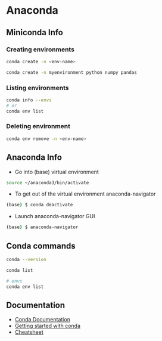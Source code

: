 # Anaconda

## Miniconda Info

### Creating environments

```sh
conda create -n <env-name>

conda create -n myenvironment python numpy pandas
```

### Listing environments

```sh
conda info --envs
# or
conda env list
```

### Deleting environment

```sh
conda env remove -n <env-name>
```

## Anaconda Info

- Go into (base) virtual environment

```sh
source ~/anaconda3/bin/activate
```

- To get out of the virtual environment anaconda-navigator

```sh
(base) $ conda deactivate
```

- Launch anaconda-navigator GUI

```sh
(base) $ anaconda-navigator
```

## Conda commands

```sh
conda --version

conda list

# envs
conda env list
```

## Documentation

- [Conda Documentation](https://docs.conda.io/en/latest/)
- [Getting started with conda](https://docs.conda.io/projects/conda/en/stable/user-guide/getting-started.html)
- [Cheatsheet](https://docs.conda.io/projects/conda/en/stable/user-guide/cheatsheet.html)
